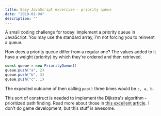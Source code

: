 ```yaml
---
title: Easy JavaScript excercise - priority queue
date: "2019-01-04"
description: ""
---
```


A small coding challenge for today: implement a priority queue in JavaScript. You may use the standard array, I'm not forcing you to reinvent a queue.

How does a priority queue differ from a regular one? The values added to it have a weight (priority) by which they're ordered and then retrieved.

```js
const queue = new PriorityQueue()
queue.push("a", 2)
queue.push("b", 3)
queue.push("c", 1)
```

The expected outcome of then calling `pop()` three times would be `c, a, b`.

This sort of construct is needed to implement the Dijkstra's algorithm - prioritized path finding. Read more about those in [this excellent article](https://www.redblobgames.com/pathfinding/a-star/introduction.html). I don't do game development, but this stuff is awesome.
